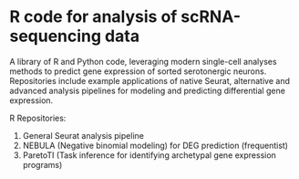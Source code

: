 # R code for analysis of scRNA-sequencing data
A library of R and Python code, leveraging modern single-cell analyses methods to predict gene expression of sorted serotonergic neurons. Repositories include example applications of native Seurat, alternative and advanced analysis pipelines for modeling and predicting differential gene expression. 

R Repositories:
  1. General Seurat analysis pipeline
  2. NEBULA (Negative binomial modeling) for DEG prediction (frequentist)
  3. ParetoTI (Task inference for identifying archetypal gene expression programs)
